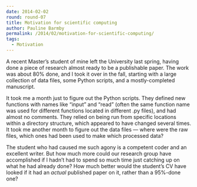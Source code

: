 ```yaml
---
date: 2014-02-02
round: round-07
title: Motivation for scientific computing
author: Pauline Barmby
permalink: /2014/02/motivation-for-scientific-computing/
tags:
  - Motivation
---
```

A recent Master&#8217;s student of mine left the University last spring, having done a piece of research almost ready to be a publishable paper. The work was about 80% done, and I took it over in the fall, starting with a large collection of data files, some Python scripts, and a mostly-completed manuscript.

It took me a month just to figure out the Python scripts. They defined new functions with names like &#8220;input&#8221; and &#8220;read&#8221; (often the same function name was used for different functions located in different .py files), and had almost no comments. They relied on being run from specific locations within a directory structure, which appeared to have changed several times. It took me another month to figure out the data files &#8212; where were the raw files, which ones had been used to make which processed data?

The student who had caused me such agony is a competent coder and an excellent writer. But how much more could our research group have accomplished if I hadn&#8217;t had to spend so much time just catching up on what he had already done? How much better would the student&#8217;s CV have looked if it had an *actual* published paper on it, rather than a 95%-done one?

&nbsp;
